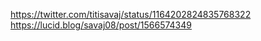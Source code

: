 https://twitter.com/titisavaj/status/1164202824835768322
https://lucid.blog/savaj08/post/1566574349

